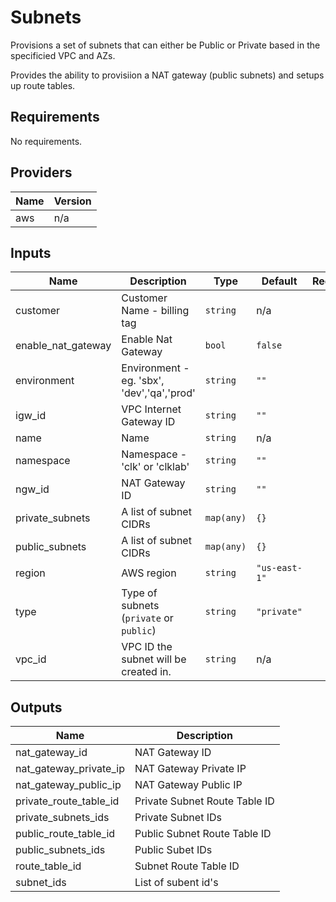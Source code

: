 # Subnets

Provisions a set of subnets that can either be Public or Private based in the specificied VPC and AZs. 

Provides the ability to provisiion a NAT gateway (public subnets) and setups up route tables.
 
<!-- BEGINNING OF PRE-COMMIT-TERRAFORM DOCS HOOK -->
## Requirements

No requirements.

## Providers

| Name | Version |
|------|---------|
| aws | n/a |

## Inputs

| Name | Description | Type | Default | Required |
|------|-------------|------|---------|:--------:|
| customer | Customer Name - billing tag | `string` | n/a | yes |
| enable\_nat\_gateway | Enable Nat Gateway | `bool` | `false` | no |
| environment | Environment - eg. 'sbx', 'dev','qa','prod' | `string` | `""` | no |
| igw\_id | VPC Internet Gateway ID | `string` | `""` | no |
| name | Name | `string` | n/a | yes |
| namespace | Namespace - 'clk' or 'clklab' | `string` | `""` | no |
| ngw\_id | NAT Gateway ID | `string` | `""` | no |
| private\_subnets | A list of subnet CIDRs | `map(any)` | `{}` | no |
| public\_subnets | A list of subnet CIDRs | `map(any)` | `{}` | no |
| region | AWS region | `string` | `"us-east-1"` | no |
| type | Type of subnets (`private` or `public`) | `string` | `"private"` | no |
| vpc\_id | VPC ID the subnet will be created in. | `string` | n/a | yes |

## Outputs

| Name | Description |
|------|-------------|
| nat\_gateway\_id | NAT Gateway ID |
| nat\_gateway\_private\_ip | NAT Gateway Private IP |
| nat\_gateway\_public\_ip | NAT Gateway Public IP |
| private\_route\_table\_id | Private Subnet Route Table ID |
| private\_subnets\_ids | Private Subnet IDs |
| public\_route\_table\_id | Public Subnet Route Table ID |
| public\_subnets\_ids | Public Subet IDs |
| route\_table\_id | Subnet Route Table ID |
| subnet\_ids | List of subent id's |

<!-- END OF PRE-COMMIT-TERRAFORM DOCS HOOK -->